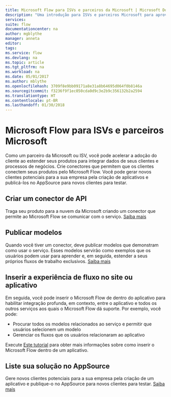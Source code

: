```yaml
---
title: Microsoft Flow para ISVs e parceiros da Microsoft | Microsoft Docs
description: "Uma introdução para ISVs e parceiros Microsoft para aproveitar o Microsoft Flow."
services: 
suite: flow
documentationcenter: na
author: mgblythe
manager: anneta
editor: 
tags: 
ms.service: flow
ms.devlang: na
ms.topic: article
ms.tgt_pltfrm: na
ms.workload: na
ms.date: 05/01/2017
ms.author: mblythe
ms.openlocfilehash: 3709f8e9bb09171a8e31a8b64695d064f0b8146a
ms.sourcegitcommit: f3236f9f1ec050cda0d9c3e2b9c356132b2a2594
ms.translationtype: HT
ms.contentlocale: pt-BR
ms.lasthandoff: 01/30/2018
---
```

# <a name="microsoft-flow-for-isvs-and-microsoft-partners"></a>Microsoft Flow para ISVs e parceiros Microsoft
Como um parceiro da Microsoft ou ISV, você pode acelerar a adoção do cliente ao estender seus produtos para integrar dados de seus clientes e processos de negócios. Crie conectores que permitem que os clientes conectem seus produtos pelo Microsoft Flow. Você pode gerar novos clientes potenciais para a sua empresa pela criação de aplicativos e publicá-los no AppSource para novos clientes para testar.

## <a name="build-an-api-connector"></a>Criar um conector de API
Traga seu produto para a nuvem da Microsoft criando um conector que permite ao Microsoft Flow se comunicar com o serviço. [Saiba mais](api-connector-overview.md)

## <a name="publish-templates"></a>Publicar modelos
Quando você tiver um conector, deve publicar modelos que demonstram como usar o serviço. Esses modelos servirão como exemplos que os usuários podem usar para aprender e, em seguida, estender a seus próprios fluxos de trabalho exclusivos. [Saiba mais](publish-a-template.md)

## <a name="embed-the-flow-experience-in-your-website-or-app"></a>Inserir a experiência de fluxo no site ou aplicativo
Em seguida, você pode inserir o Microsoft Flow de dentro do aplicativo para habilitar integração profunda, em contexto, entre o aplicativo e todos os outros serviços aos quais o Microsoft Flow dá suporte. Por exemplo, você pode:

* Procurar todos os modelos relacionados ao serviço e permitir que usuários selecionem um modelo
* Gerenciar os fluxos que os usuários relacionaram ao aplicativo

Execute [Este tutorial](embed-flow-dev.md) para obter mais informações sobre como inserir o Microsoft Flow dentro de um aplicativo.

## <a name="list-your-solution-on-appsource"></a>Liste sua solução no AppSource
Gere novos clientes potenciais para a sua empresa pela criação de um aplicativo e publique-o no AppSource para novos clientes para testar. [Saiba mais](dev-appsource-test-drive.md)

